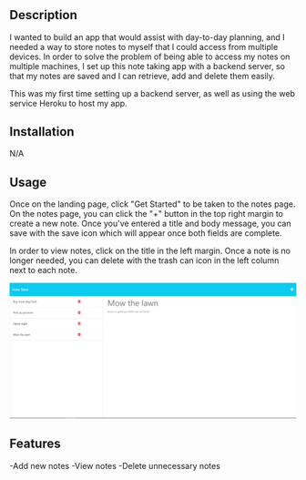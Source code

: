 # <Your-Project-Title>

## Description

I wanted to build an app that would assist with day-to-day planning, and I needed a way to store notes to myself that I could access from multiple devices. In order to solve the problem of being able to access my notes on multiple machines, I set up this note taking app with a backend server, so that my notes are saved and I can retrieve, add and delete them easily. 

This was my first time setting up a backend server, as well as using the web service Heroku to host my app. 


## Installation

N/A

## Usage

Once on the landing page, click "Get Started" to be taken to the notes page. On the notes page, you can click the "+" button in the top right margin to create a new note. Once you've entered a title and body message, you can save with the save icon which will appear once both fields are complete. 

In order to view notes, click on the title in the left margin. Once a note is no longer needed, you can delete with the trash can icon in the left column next to each note. 

![note taking app screenshot](./private/assets/images/screenshot.PNG)


## Features

-Add new notes
-View notes
-Delete unnecessary notes

